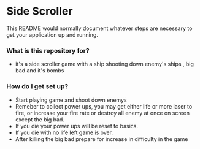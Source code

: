 # Side Scroller #

This README would normally document whatever steps are necessary to get your application up and running.

### What is this repository for? ###

* it's a side scroller game with a ship shooting down enemy's ships , big bad and it's bombs

### How do I get set up? ###

* Start playing game and shoot down enemys
* Remeber to collect power ups, you may get either life or more laser to fire, or increase your fire rate or destroy all enemy at once on screen except the big bad.
* If you die your power ups will be reset to basics.
* If you die with no life left game is over.
* After killing the big bad prepare for increase in difficulty in the game
